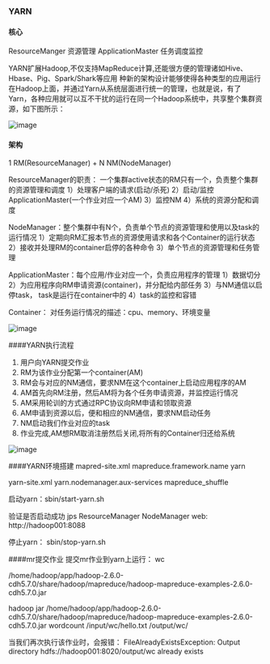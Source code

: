 ### YARN

#### 核心
ResourceManger    资源管理
ApplicationMaster 任务调度监控

YARN扩展Hadoop,不仅支持MapReduce计算,还能很方便的管理诸如Hive、Hbase、Pig、Spark/Shark等应用
种新的架构设计能够使得各种类型的应用运行在Hadoop上面，并通过Yarn从系统层面进行统一的管理，也就是说，有了Yarn，各种应用就可以互不干扰的运行在同一个Hadoop系统中，共享整个集群资源，如下图所示： 

![image](https://github.com/leelovejava/doc/blob/master/img/hadoop/yarn/01.png?raw=true)


#### 架构
1 RM(ResourceManager) + N NM(NodeManager)

ResourceManager的职责： 一个集群active状态的RM只有一个，负责整个集群的资源管理和调度
1）处理客户端的请求(启动/杀死)
2）启动/监控ApplicationMaster(一个作业对应一个AM)
3）监控NM
4）系统的资源分配和调度


NodeManager：整个集群中有N个，负责单个节点的资源管理和使用以及task的运行情况
1）定期向RM汇报本节点的资源使用请求和各个Container的运行状态
2）接收并处理RM的container启停的各种命令
3）单个节点的资源管理和任务管理

ApplicationMaster：每个应用/作业对应一个，负责应用程序的管理
1）数据切分
2）为应用程序向RM申请资源(container)，并分配给内部任务
3）与NM通信以启停task， task是运行在container中的
4）task的监控和容错

Container：
对任务运行情况的描述：cpu、memory、环境变量

![image](https://github.com/leelovejava/doc/blob/master/img/hadoop/yarn/02.png?raw=true)

####YARN执行流程
1) 用户向YARN提交作业
2) RM为该作业分配第一个container(AM)
3) RM会与对应的NM通信，要求NM在这个container上启动应用程序的AM
4) AM首先向RM注册，然后AM将为各个任务申请资源，并监控运行情况
5) AM采用轮训的方式通过RPC协议向RM申请和领取资源
6) AM申请到资源以后，便和相应的NM通信，要求NM启动任务
7) NM启动我们作业对应的task
8) 作业完成,AM想RM取消注册然后关闭,将所有的Container归还给系统

![image](https://github.com/leelovejava/doc/blob/master/img/hadoop/yarn/03.png?raw=true)

####YARN环境搭建
mapred-site.xml
	<property>
        <name>mapreduce.framework.name</name>
        <value>yarn</value>
    </property>

yarn-site.xml
	<property>
        <name>yarn.nodemanager.aux-services</name>
        <value>mapreduce_shuffle</value>
    </property>

启动yarn：sbin/start-yarn.sh

验证是否启动成功
	jps
		ResourceManager
		NodeManager
    web: http://hadoop001:8088

停止yarn： sbin/stop-yarn.sh

####mr提交作业
提交mr作业到yarn上运行： wc

/home/hadoop/app/hadoop-2.6.0-cdh5.7.0/share/hadoop/mapreduce/hadoop-mapreduce-examples-2.6.0-cdh5.7.0.jar

hadoop jar /home/hadoop/app/hadoop-2.6.0-cdh5.7.0/share/hadoop/mapreduce/hadoop-mapreduce-examples-2.6.0-cdh5.7.0.jar wordcount /input/wc/hello.txt /output/wc/

当我们再次执行该作业时，会报错：
FileAlreadyExistsException: 
Output directory hdfs://hadoop001:8020/output/wc already exists